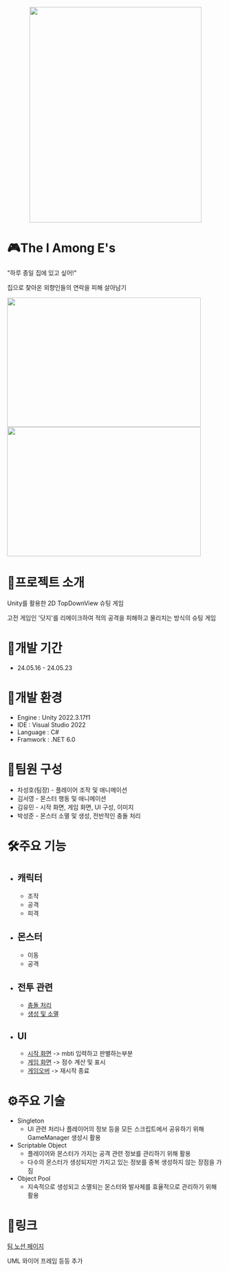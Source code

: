 <p align="center">
  
  <img src="https://github.com/ddun2/The-I-Among-E-s/assets/67744902/6b561b0b-c121-48fc-8a1e-ec4afb9f7cb8" width="400" height="500">
</p>

# 🎮The I Among E's
"하루 종일 집에 있고 싶어!"

집으로 찾아온 외향인들의 연락을 피해 살아남기

<img src="https://github.com/ddun2/The-I-Among-E-s/assets/67744902/7c7b47a6-b7d3-4a3a-8b6c-b0e58b495e4e" width="450" height="300">
<img src="https://github.com/ddun2/The-I-Among-E-s/assets/67744902/cd70fdbe-afe4-4260-a822-cc13ed905a50" width="450" height="300">

# 📢프로젝트 소개
Unity를 활용한 2D TopDownView 슈팅 게임

고전 게임인 '닷지'를 리메이크하여 적의 공격을 피해하고 물리치는 방식의 슈팅 게임
# 📅개발 기간
- 24.05.16 - 24.05.23
# 📝개발 환경
- Engine : Unity 2022.3.17f1
- IDE : Visual Studio 2022
- Language : C#
- Framwork : .NET 6.0
# 🏃팀원 구성
- 차성호(팀장) - 플레이어 조작 및 애니메이션
- 김서영 - 몬스터 행동 및 애니메이션
- 김유민 - 시작 화면, 게임 화면, UI 구성, 이미지
- 박성준 - 몬스터 소멸 및 생성, 전반적인 충돌 처리
# 🛠️주요 기능
- ## 캐릭터
  - 조작
  - 공격
  - 피격
- ## 몬스터
  - 이동
  - 공격
- ## 전투 관련
  - [충돌 처리](https://github.com/ddun2/The-I-Among-E-s/wiki/%EC%B6%A9%EB%8F%8C-%EC%B2%98%EB%A6%AC)
  - [생성 및 소멸](https://github.com/ddun2/The-I-Among-E-s/wiki/%EB%AA%AC%EC%8A%A4%ED%84%B0-%EC%83%9D%EC%84%B1-%EB%B0%8F-%EC%86%8C%EB%A9%B8)
- ## UI
  - [시작 화면](https://github.com/wow245/The-I-Among-E-s/wiki/%EA%B2%8C%EC%9E%84-%EA%B0%9C%EB%B0%9C-%EC%9E%85%EB%AC%B8-%ED%8C%80%ED%94%84%EB%A1%9C%EC%A0%9D%ED%8A%B8-%E2%80%90-The%E2%80%90I%E2%80%90Among%E2%80%90E%E2%80%90s) -> mbti 입력하고 판별하는부분
  - [게임 화면](https://github.com/wow245/The-I-Among-E-s/wiki/%EB%A9%94%EC%9D%B8-%EC%94%AC-%EB%A7%8C%EB%93%A4%EA%B8%B0) -> 점수 계산 및 표시
  - [게임오버](https://github.com/wow245/The-I-Among-E-s/wiki/%EA%B2%8C%EC%9E%84%EC%98%A4%EB%B2%84%EC%B0%BD,-%EC%8A%A4%ED%86%A0%EB%A6%AC%EC%B0%BD,-%ED%98%84%EC%9E%AC,-%EC%B5%9C%EA%B3%A0-%EC%A0%90%EC%88%98%EA%B5%AC%ED%98%84) -> 재시작 종료

# ⚙️주요 기술
- Singleton
  - UI 관련 처리나 플레이어의 정보 등을 모든 스크립트에서 공유하기 위해 GameManager 생성시 활용
- Scriptable Object
  - 플레이어와 몬스터가 가지는 공격 관련 정보를 관리하기 위해 활용
  - 다수의 몬스터가 생성되지만 가지고 있는 정보를 중복 생성하지 않는 장점을 가짐
- Object Pool
  - 지속적으로 생성되고 소멸되는 몬스터와 발사체를 효율적으로 관리하기 위해 활용

# 🔔링크
[팀 노션 페이지](https://teamsparta.notion.site/I-9-a05dec2947684e5985128c1bb04ab16e)

UML 와이어 프레임 등등 추가
